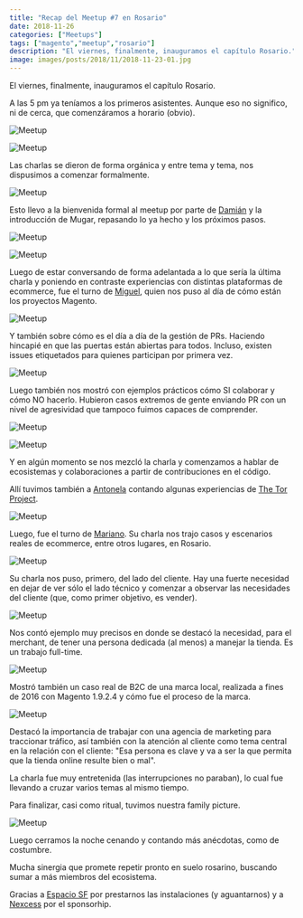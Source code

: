 ```yaml
---
title: "Recap del Meetup #7 en Rosario"
date: 2018-11-26
categories: ["Meetups"]
tags: ["magento","meetup","rosario"]
description: "El viernes, finalmente, inauguramos el capítulo Rosario."
image: images/posts/2018/11/2018-11-23-01.jpg
---
```


El viernes, finalmente, inauguramos el capítulo Rosario.

A las 5 pm ya teníamos a los primeros asistentes. Aunque eso no significo, ni de cerca, que comenzáramos a horario (obvio).

![Meetup](/images/posts/2018/11/2018-11-23-02.jpg#center)

![Meetup](/images/posts/2018/11/2018-11-23-03.jpg#center)

Las charlas se dieron de forma orgánica y entre tema y tema, nos dispusimos a comenzar formalmente.

![Meetup](/images/posts/2018/11/2018-11-23-04.jpg#center)

Esto llevo a la bienvenida formal al meetup por parte de [Damián](http://twitter.com/barbanet) y la introducción de Mugar, repasando lo ya hecho y los próximos pasos.

![Meetup](/images/posts/2018/11/2018-11-24-05.jpg#center)

![Meetup](/images/posts/2018/11/2018-11-24-06.jpg#center)

Luego de estar conversando de forma adelantada a lo que sería la última charla y poniendo en contraste experiencias con distintas plataformas de ecommerce, fue el turno de [Miguel](https://twitter.com/mbalparda), quien nos puso al día de cómo están los proyectos Magento.

![Meetup](/images/posts/2018/11/2018-11-24-07.jpg#center)

Y también sobre cómo es el día a día de la gestión de PRs. Haciendo hincapié  en que las puertas están abiertas para todos. Incluso, existen issues etiquetados para quienes participan por primera vez.

![Meetup](/images/posts/2018/11/2018-11-24-08.jpg#center)

Luego también nos mostró con ejemplos prácticos cómo SI colaborar y cómo NO hacerlo. Hubieron casos extremos de gente enviando PR con un nivel de agresividad que tampoco fuimos capaces de comprender.

![Meetup](/images/posts/2018/11/2018-11-24-09.jpg#center)

![Meetup](/images/posts/2018/11/2018-11-24-10.jpg#center)

Y en algún momento se nos mezcló la charla y comenzamos a hablar de ecosistemas y colaboraciones a partir de contribuciones en el código.

Allí tuvimos también a [Antonela](https://twitter.com/holantonela) contando algunas experiencias de [The Tor Project](https://twitter.com/torproject).

![Meetup](/images/posts/2018/11/2018-11-24-11.jpg#center)

Luego, fue el turno de [Mariano](https://twitter.com/marianobotti_). Su charla nos trajo casos y escenarios reales de ecommerce, entre otros lugares, en Rosario.

![Meetup](/images/posts/2018/11/2018-11-24-12.jpg#center)

Su charla nos puso, primero, del lado del cliente. Hay una fuerte necesidad en dejar de ver sólo el lado técnico y comenzar a observar las necesidades del cliente (que, como primer objetivo, es vender).

![Meetup](/images/posts/2018/11/2018-11-24-13.jpg#center)

Nos contó ejemplo muy precisos en donde se destacó la necesidad, para el merchant, de tener una persona dedicada (al menos) a manejar la tienda. Es un trabajo full-time.

![Meetup](/images/posts/2018/11/2018-11-24-14.jpg#center)

Mostró también un caso real de B2C de una marca local, realizada a fines de 2016 con Magento 1.9.2.4 y cómo fue el proceso de la marca.

![Meetup](/images/posts/2018/11/2018-11-24-15.jpg#center)

Destacó la importancia de trabajar con una agencia de marketing para traccionar tráfico, así también con la atención al cliente como tema central en la relación con el cliente: "Esa persona es clave y va a ser la que permita que la tienda online resulte bien o mal".

La charla fue muy entretenida (las interrupciones no paraban), lo cual fue llevando a cruzar varios temas al mismo tiempo.

Para finalizar, casi como ritual, tuvimos nuestra family picture.

![Meetup](/images/posts/2018/11/2018-11-23-01.jpg#center)

Luego cerramos la noche cenando y contando más anécdotas, como de costumbre.

Mucha sinergia que promete repetir pronto en suelo rosarino, buscando sumar a más miembros del ecosistema.

Gracias a [Espacio SF](https://www.santafe.gov.ar/index.php/web/content/view/full/220827/(subtema)/93685) por prestarnos las instalaciones (y aguantarnos) y a [Nexcess](https://www.nexcess.net/) por el sponsorhip.
